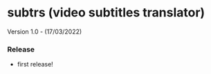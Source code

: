 subtrs (video subtitles translator)
==========================================
Version 1.0 - (17/03/2022)
### Release
- first release!

